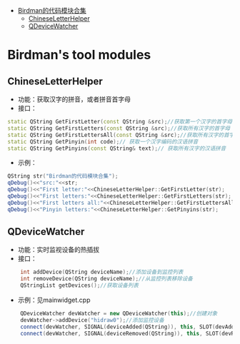- [Birdman的代码模块合集](#Birdman的代码模块合集)
    - [ChineseLetterHelper](#ChineseLetterHelper)
    - [QDeviceWatcher](#QDeviceWatcher)
# Birdman's tool modules

## ChineseLetterHelper
* 功能：获取汉字的拼音，或者拼音首字母
* 接口：
```cpp
static QString GetFirstLetter(const QString &src);//获取第一个汉字的首字母
static QString GetFirstLetters(const QString &src);//获取所有汉字的首字母
static QString GetFirstLettersAll(const QString &src);//获取所有汉字的首字母，加强版，二级汉字也能获取
static QString GetPinyin(int code);// 获取一个汉字编码的汉语拼音
static QString GetPinyins(const QString& text);// 获取所有汉字的汉语拼音
```
* 示例：
```cpp
QString str("Birdman的代码模块合集");
qDebug()<<"src:"<<str;
qDebug()<<"First letter:"<<ChineseLetterHelper::GetFirstLetter(str);
qDebug()<<"First letters:"<<ChineseLetterHelper::GetFirstLetters(str);
qDebug()<<"First letters all:"<<ChineseLetterHelper::GetFirstLettersAll(str);
qDebug()<<"Pinyin letters:"<<ChineseLetterHelper::GetPinyins(str);
```

## QDeviceWatcher
* 功能：实时监视设备的热插拔
* 接口：
```cpp
    int addDevice(QString deviceName);//添加设备到监控列表
    int removeDevice(QString deviceName);//从监控列表移除设备
    QStringList getDevices();//获取设备列表
```
* 示例：见mainwidget.cpp
```cpp
    QDeviceWatcher devWatcher = new QDeviceWatcher(this);//创建对象
    devWatcher->addDevice("hidraw0");//添加监控设备
    connect(devWatcher, SIGNAL(deviceAdded(QString)), this, SLOT(devAdd(QString)));//接收设备添加的信号
    connect(devWatcher, SIGNAL(deviceRemoved(QString)), this, SLOT(devRemove(QString)));//接收设备移除的信号
```
